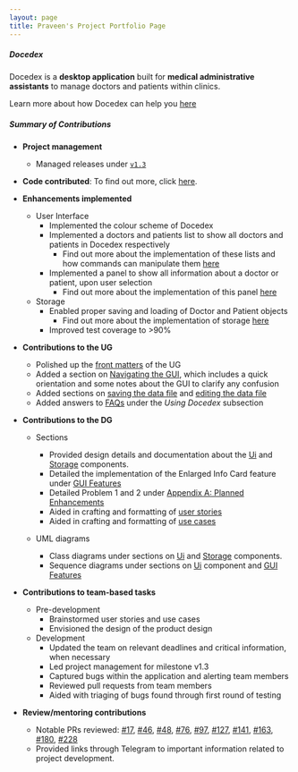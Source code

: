 ```yaml
---
layout: page
title: Praveen's Project Portfolio Page
---
```


##### Docedex

Docedex is a **desktop application** built for **medical administrative assistants**
to manage doctors and patients within clinics.

Learn more about how Docedex can help you [here](../UserGuide.md)

##### Summary of Contributions

- **Project management**
  - Managed releases under [`v1.3`](https://github.com/AY2223S2-CS2103T-F12-1/tp/releases/tag/v1.3.4)

- **Code contributed**: To find out more, click [here](https://nus-cs2103-ay2223s2.github.io/tp-dashboard/?search=praveenkrishna0512&breakdown=true&sort=groupTitle&sortWithin=title&since=2023-02-17&timeframe=commit&mergegroup=&groupSelect=groupByRepos&checkedFileTypes=docs~functional-code~test-code~other).

- **Enhancements implemented**
  - User Interface
    - Implemented the colour scheme of Docedex
    - Implemented a doctors and patients list to show all doctors and patients in Docedex respectively
      - Find out more about the implementation of these lists and how commands can manipulate them [here](../DeveloperGuide.md#contact-display)
    - Implemented a panel to show all information about a doctor or patient, upon user selection
      - Find out more about the implementation of this panel [here](../DeveloperGuide.md#enlarged-info-card-feature)
  - Storage
    - Enabled proper saving and loading of Doctor and Patient objects
      - Find out more about the implementation of storage [here](../DeveloperGuide.md#storage-component)
    - Improved test coverage to >90%

- **Contributions to the UG**
  - Polished up the [front matters](../UserGuide.md#welcome-to-docedex) of the UG
  - Added a section on [Navigating the GUI](../UserGuide.md#navigating-the-graphical-user-interface-gui),
    which includes a quick orientation and some notes about the GUI to clarify any confusion
  - Added sections on [saving the data file](../UserGuide.md#saving-the-data)
    and [editing the data file](../UserGuide.md#editing-the-data-file)
  - Added answers to [FAQs](../UserGuide.md#faq) under the *Using Docedex* subsection

- **Contributions to the DG**
  - Sections
    - Provided design details and documentation about the [Ui](../DeveloperGuide.md#ui-component)
    and [Storage](../DeveloperGuide.md#storage-component) components.
    - Detailed the implementation of the Enlarged Info Card feature
    under [GUI Features](../DeveloperGuide.md#gui-features)
    - Detailed Problem 1 and 2 under [Appendix A: Planned Enhancements](../DeveloperGuide.md#appendix-a-planned-enhancements)
    - Aided in crafting and formatting of [user stories](../DeveloperGuide.md#appendix-c-user-stories)
    - Aided in crafting and formatting of [use cases](../DeveloperGuide.md#appendix-d-use-cases)

  - UML diagrams
    - Class diagrams under sections on [Ui](../DeveloperGuide.md#ui-component)
      and [Storage](../DeveloperGuide.md#storage-component) components.
    - Sequence diagrams under sections on [Ui](../DeveloperGuide.md#ui-component) component
    and [GUI Features](../DeveloperGuide.md#gui-features)

- **Contributions to team-based tasks**
  - Pre-development
    - Brainstormed user stories and use cases
    - Envisioned the design of the product design
  - Development
    - Updated the team on relevant deadlines and critical information, when necessary
    - Led project management for milestone v1.3
    - Captured bugs within the application and alerting team members
    - Reviewed pull requests from team members
    - Aided with triaging of bugs found through first round of testing

- **Review/mentoring contributions**
  - Notable PRs reviewed:
    [#17](https://github.com/AY2223S2-CS2103T-F12-1/tp/pull/17),
    [#46](https://github.com/AY2223S2-CS2103T-F12-1/tp/pull/46),
    [#48](https://github.com/AY2223S2-CS2103T-F12-1/tp/pull/48),
    [#76](https://github.com/AY2223S2-CS2103T-F12-1/tp/pull/76),
    [#97](https://github.com/AY2223S2-CS2103T-F12-1/tp/pull/97),
    [#127](https://github.com/AY2223S2-CS2103T-F12-1/tp/pull/127),
    [#141](https://github.com/AY2223S2-CS2103T-F12-1/tp/pull/141),
    [#163](https://github.com/AY2223S2-CS2103T-F12-1/tp/pull/163),
    [#180](https://github.com/AY2223S2-CS2103T-F12-1/tp/pull/180),
    [#228](https://github.com/AY2223S2-CS2103T-F12-1/tp/pull/228)
  - Provided links through Telegram to important information related to
      project development.
